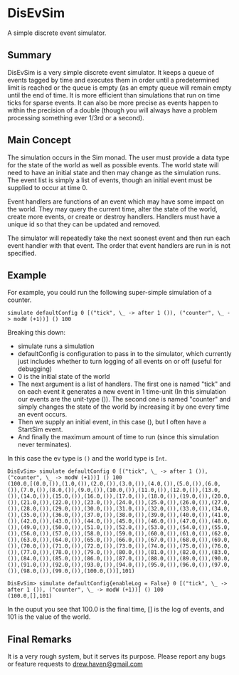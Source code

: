 # DisEvSim

A simple discrete event simulator.

## Summary

DisEvSim is a very simple discrete event simulator.  It keeps a queue of events
tagged by time and executes them in order until a predetermined limit is
reached or the queue is empty (as an empty queue will remain empty until the
end of time.  It is more efficient than simulations that run on time ticks for
sparse events.  It can also be more precise as events happen to within the
precision of a double (though you will always have a problem processing
something ever 1/3rd or a second).

## Main Concept

The simulation occurs in the Sim monad.  The user must provide a data type for
the state of the world as well as possible events.  The world state will need
to have an initial state and then may change as the simulation runs.  The event
list is simply a list of events, though an initial event must be supplied to
occur at time 0.

Event handlers are functions of an event which may have some impact on the
world.  They may query the current time, alter the state of the world, create
more events, or create or destroy handlers.  Handlers must have a unique id so
that they can be updated and removed.

The simulator will repeatedly take the next soonest event and then run each
event handler with that event.  The order that event handlers are run in is not
specified.

## Example

For example, you could run the following super-simple simulation of a counter.

    simulate defaultConfig 0 [("tick", \_ -> after 1 ()), ("counter", \_ -> modW (+1))] () 100

Breaking this down:

* simulate runs a simulation
* defaultConfig is configuration to pass in to the simulator, which currently just includes whether to turn logging of all events on or off (useful for debugging)
* 0 is the initial state of the world
* The next argument is a list of handlers.  The first one is named "tick" and on each event it generates a new event in 1 time-unit (In this simulation our events are the unit-type ()).  The second one is named "counter" and simply changes the state of the world by increasing it by one every time an event occurs.
* Then we supply an initial event, in this case (), but I often have a StartSim event.
* And finally the maximum amount of time to run (since this simulation never terminates).

In this case the ev type is `()` and the world type is `Int`.

    DisEvSim> simulate defaultConfig 0 [("tick", \_ -> after 1 ()), ("counter", \_ -> modW (+1))] () 100
    (100.0,[(0.0,()),(1.0,()),(2.0,()),(3.0,()),(4.0,()),(5.0,()),(6.0,()),(7.0,()),(8.0,()),(9.0,()),(10.0,()),(11.0,()),(12.0,()),(13.0,()),(14.0,()),(15.0,()),(16.0,()),(17.0,()),(18.0,()),(19.0,()),(20.0,()),(21.0,()),(22.0,()),(23.0,()),(24.0,()),(25.0,()),(26.0,()),(27.0,()),(28.0,()),(29.0,()),(30.0,()),(31.0,()),(32.0,()),(33.0,()),(34.0,()),(35.0,()),(36.0,()),(37.0,()),(38.0,()),(39.0,()),(40.0,()),(41.0,()),(42.0,()),(43.0,()),(44.0,()),(45.0,()),(46.0,()),(47.0,()),(48.0,()),(49.0,()),(50.0,()),(51.0,()),(52.0,()),(53.0,()),(54.0,()),(55.0,()),(56.0,()),(57.0,()),(58.0,()),(59.0,()),(60.0,()),(61.0,()),(62.0,()),(63.0,()),(64.0,()),(65.0,()),(66.0,()),(67.0,()),(68.0,()),(69.0,()),(70.0,()),(71.0,()),(72.0,()),(73.0,()),(74.0,()),(75.0,()),(76.0,()),(77.0,()),(78.0,()),(79.0,()),(80.0,()),(81.0,()),(82.0,()),(83.0,()),(84.0,()),(85.0,()),(86.0,()),(87.0,()),(88.0,()),(89.0,()),(90.0,()),(91.0,()),(92.0,()),(93.0,()),(94.0,()),(95.0,()),(96.0,()),(97.0,()),(98.0,()),(99.0,()),(100.0,())],101)

    DisEvSim> simulate defaultConfig{enableLog = False} 0 [("tick", \_ -> after 1 ()), ("counter", \_ -> modW (+1))] () 100
    (100.0,[],101)

In the ouput you see that 100.0 is the final time, [] is the log of events, and 101 is the value of the world.

## Final Remarks

It is a very rough system, but it serves its purpose.  Please report any bugs or feature requests to drew.haven@gmail.com
